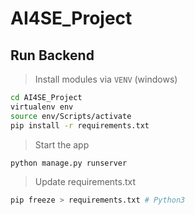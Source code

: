 # AI4SE_Project
## Run Backend

> Install modules via `VENV` (windows)

```bash
cd AI4SE_Project
virtualenv env
source env/Scripts/activate
pip install -r requirements.txt
```

> Start the app

```bash
python manage.py runserver
```

> Update requirements.txt

```bash
pip freeze > requirements.txt # Python3
```

